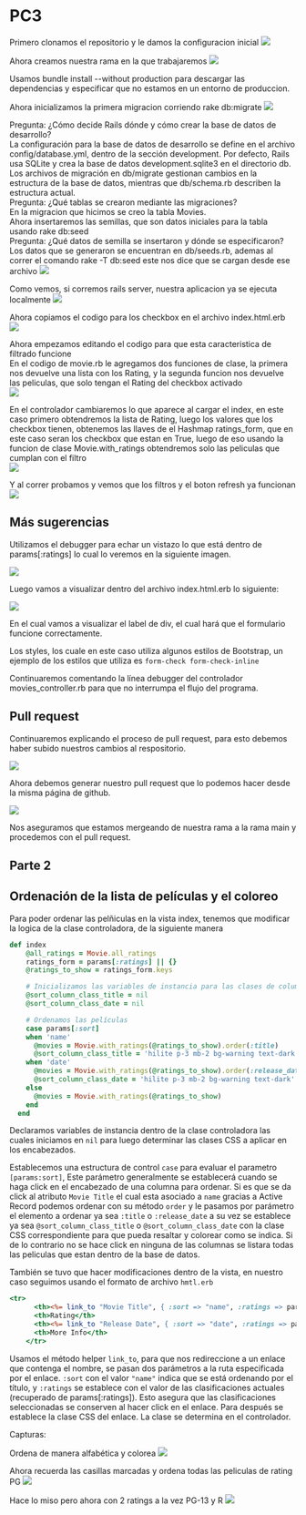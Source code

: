 # PC3

Primero clonamos el repositorio y le damos la configuracion inicial
![](images/Image1.png)

Ahora creamos nuestra rama en la que trabajaremos
![](images/Image2.png)

Usamos bundle install --without production  para descargar las dependencias y especificar que no estamos en un entorno de produccion.

Ahora inicializamos la primera migracion corriendo rake db:migrate
![](images/Image3.png)

Pregunta: ¿Cómo decide Rails dónde y cómo crear la base de datos de desarrollo?    
La configuración para la base de datos de desarrollo se define en el archivo config/database.yml, dentro de la sección development. Por defecto, Rails usa SQLite y crea la base de datos development.sqlite3 en el directorio db.  
Los archivos de migración en db/migrate gestionan cambios en la estructura de la base de datos, mientras que db/schema.rb describen la estructura actual.  
Pregunta: ¿Qué tablas se crearon mediante las migraciones?  
En la migracion que hicimos se creo la tabla Movies.  
Ahora insertaremos las semillas, que son datos iniciales para la tabla usando rake db:seed  
Pregunta: ¿Qué datos de semilla se insertaron y dónde se especificaron?  
Los datos que se generaron se encuentran en db/seeds.rb, ademas al correr el comando rake -T db:seed este nos dice que se cargan desde ese archivo
![](images/Image4.png)

Como vemos, si corremos rails server, nuestra aplicacion ya se ejecuta localmente
![](images/Image5.png)

Ahora copiamos el codigo para los checkbox en el archivo index.html.erb
![](images/Image6.png)

Ahora empezamos editando  el codigo para que esta caracteristica de filtrado funcione  
En el codigo de movie.rb le agregamos dos funciones de clase, la primera nos devuelve una lista con los Rating, y la segunda funcion nos devuelve las peliculas, que solo tengan el Rating del checkbox activado  
![](images/Image7.png)

En el controlador cambiaremos lo que aparece al cargar el index, en este caso primero obtendremos la lista de Rating, luego los valores que los checkbox tienen, obtenemos las llaves de el Hashmap ratings_form, que en este caso seran los checkbox que estan en True, luego de eso usando la funcion de clase Movie.with_ratings obtendremos solo las peliculas que cumplan con el filtro  
![](images/Image8.png)

Y al correr probamos y vemos que los filtros y el boton refresh ya funcionan  
![](images/Image9.png)

## Más sugerencias

Utilizamos el debugger para echar un vistazo lo que está dentro de params[:ratings] lo cual lo veremos en la siguiente imagen.

![](images/Image10.png)

Luego vamos a visualizar dentro del archivo index.html.erb lo siguiente:

![](images/Image11.png)

En el cual vamos a visualizar el label de div, el cual hará que el formulario funcione correctamente.

Los styles, los cuale en este caso utiliza algunos estilos de Bootstrap, un ejemplo de los estilos que utiliza es `form-check form-check-inline`

Continuaremos comentando la línea debugger del controlador movies_controller.rb para que no interrumpa el flujo del programa.

## Pull request

Continuaremos explicando el proceso de pull request, para esto debemos haber subido nuestros cambios al respositorio.

![](images/Image12.png)

Ahora debemos generar nuestro pull request que lo podemos hacer desde la misma página de github.

![](images/Image13.png)

Nos aseguramos que estamos mergeando de nuestra rama a la rama main y procedemos con el pull request.


## Parte 2
## Ordenación de la lista de películas y el coloreo
Para poder ordenar las pelñiculas en la vista index, tenemos que 
modificar la logica de la clase controladora, de la siguiente manera

```ruby
def index
    @all_ratings = Movie.all_ratings
    ratings_form = params[:ratings] || {}
    @ratings_to_show = ratings_form.keys

    # Inicializamos las variables de instancia para las clases de columnas
    @sort_column_class_title = nil
    @sort_column_class_date = nil

    # Ordenamos las películas
    case params[:sort]
    when 'name'
      @movies = Movie.with_ratings(@ratings_to_show).order(:title)
      @sort_column_class_title = 'hilite p-3 mb-2 bg-warning text-dark' if params[:sort] == 'name'
    when 'date'
      @movies = Movie.with_ratings(@ratings_to_show).order(:release_date)
      @sort_column_class_date = 'hilite p-3 mb-2 bg-warning text-dark' if params[:sort] == 'date'
    else
      @movies = Movie.with_ratings(@ratings_to_show)
    end
  end
```
Declaramos variables de instancia dentro de la clase controladora
las cuales iniciamos en ```nil``` para luego determinar las clases CSS
a aplicar en los encabezados.

Establecemos una estructura de control ```case``` para evaluar el parametro
```[params:sort]```, Este parámetro generalmente se establecerá 
cuando se haga click en el encabezado de una columna para ordenar. Si es que
se da click al atributo ```Movie Title``` el cual esta asociado a ```name```
gracias a Active Record podemos ordenar con su método ```order``` y 
le pasamos por parámetro el elemento a ordenar ya sea ```:title``` o ```:release_date```
a su vez se establece ya sea ```@sort_column_class_title``` o ```@sort_column_class_date```
con la clase CSS correspondiente para que pueda resaltar y colorear como se indica.
Si de lo contrario no se hace click en ninguna de las columnas
se listara todas las peliculas que estan dentro de la base de datos.

También se tuvo que hacer modificaciones dentro de la vista, en nuestro
caso seguimos usando el formato de archivo ```hmtl.erb```

```rhtml
<tr>
      <th><%= link_to "Movie Title", { :sort => "name", :ratings => params[:ratings] }, { :class => @sort_column_class_title } %></th>
      <th>Rating</th>
      <th><%= link_to "Release Date", { :sort => "date", :ratings => params[:ratings] }, { :class => @sort_column_class_date } %></th>
      <th>More Info</th>
    </tr>
```
Usamos el método helper ```link_to```, para que nos redireccione 
a un enlace que contenga el nombre, se pasan dos parámetros 
a la ruta especificada por el enlace.
```:sort``` con el valor ```"name"``` indica que se está ordenando por 
el título, y ```:ratings``` se establece con el valor de las 
clasificaciones actuales (recuperado de params[:ratings]). 
Esto asegura que las clasificaciones seleccionadas se conserven 
al hacer click en el enlace. Para después se establece la clase CSS 
del enlace. La clase se determina en el controlador.

Capturas:

Ordena de manera alfabética y colorea
![](/images/b1.png)

Ahora recuerda las casillas marcadas y ordena todas las peliculas de rating PG
![](/images/B2.png)

Hace lo miso pero ahora con 2 ratings a la vez PG-13 y R
![](/images/B3.png)

